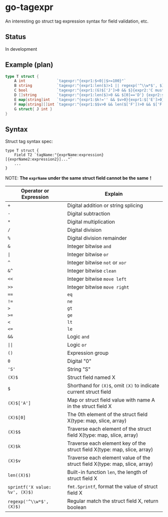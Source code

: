 # go-tagexpr

An interesting go struct tag expression syntax for field validation, etc.

## Status

In development

## Example (plan)

```go
type T struct {
	A int              `tagexpr:"{expr1:$<0||$>=100}"`
	B string           `tagexpr:"{expr1:len($)>1 || regexp('^\\w*$', $)}"`
	C bool             `tagexpr:"{expr1:(G)$['J']>0 && $}{expr2:'C must be true when T.G.J>0'}"`
	D []string         `tagexpr:"{expr1:len($)>0 && $[0]=='D'} {expr2:sprintf('Invalid D:%s',$)}"`
	E map[string]int   `tagexpr:"{expr1:$k!='' && $v>0}{expr1:$['E']>0}"`
	F map[string][]int `tagexpr:"{expr1:$$v>0 && len($['F'])>0 && $['F'][0]>1}"`
	G struct{ J int }
}
```

## Syntax

Struct tag syntax spec:

```
type T struct {
    Field T2 `tagName:"{exprName:expression} [{exprName2:expression2}]..."`
    ...
}
```

NOTE: **The `exprName` under the same struct field cannot be the same！**

|Operator or Expression|Explain|
|-----|---------|
|`+`|Digital addition or string splicing|
|`-`|Digital subtraction|
|`*`|Digital multiplication|
|`/`|Digital division|
|`%`|Digital division remainder|
|`&`|Integer bitwise `and`|
|`\|`|Integer bitwise `or`|
|`^`|Integer bitwise `not` or `xor`|
|`&^`|Integer bitwise `clean`|
|`<<`|Integer bitwise `move left`|
|`>>`|Integer bitwise `move right`|
|`==`|`eq`|
|`!=`|`ne`|
|`>`|`gt`|
|`>=`|`ge`|
|`<`|`lt`|
|`<=`|`le`|
|`&&`|Logic `and`|
|`\|\|`|Logic `or`|
|`()`|Expression group|
|`0`|Digital "0"|
|`'S'`|String "S"|
|`(X)$`|Struct field named X|
|`$`|Shorthand for `(X)$`, omit `(X)` to indicate current struct field|
|`(X)$['A']`|Map or struct field value with name A in the struct field X|
|`(X)$[0]`|The 0th element of the struct field X(type: map, slice, array)|
|`(X)$$`|Traverse each element of the struct field X(type: map, slice, array)|
|`(X)$k`|Traverse each element key of the struct field X(type: map, slice, array)|
|`(X)$v`|Traverse each element value of the struct field X(type: map, slice, array)|
|`len((X)$)`|Built-in function `len`, the length of struct field X|
|`sprintf('X value: %v', (X)$)`|`fmt.Sprintf`, format the value of struct field X|
|`regexp('^\\w*$', (X)$)`|Regular match the struct field X, return boolean|
